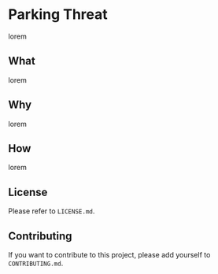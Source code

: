 # Parking Threat

lorem

## What

lorem

## Why

lorem

## How

lorem

## License

Please refer to `LICENSE.md`.

## Contributing

If you want to contribute to this project, please add yourself to `CONTRIBUTING.md`.
